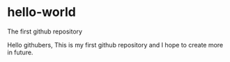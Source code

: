 # hello-world
The first github repository

Hello githubers, 
This is my first github repository and I hope to create more in future.
